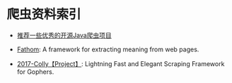 
# 爬虫资料索引



- [推荐一些优秀的开源Java爬虫项目](https://zhuanlan.zhihu.com/p/24844250) 

- [Fathom](https://github.com/mozilla/fathom): A framework for extracting meaning from web pages.

- [2017-Colly【Project】](https://github.com/asciimoo/colly): Lightning Fast and Elegant Scraping Framework for Gophers.